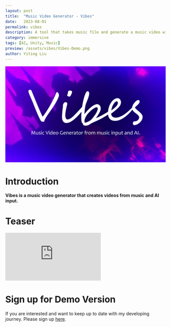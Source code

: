 ```yaml
---
layout: post
title:  "Music Video Generator - Vibes"
date:   2023-08-01
permalink: vibes
description: A tool that takes music file and generate a music video with the help of AI.
category: immersive 
tags: [AI, Unity, Music]
preview: /assets/vibes/Vibes-Demo.png
author: Yiting Liu 
---
```


![assets/vibes/Vibes-Demo.png](assets/vibes/Vibes-Demo.png)

# Introduction 
**Vibes is a music video generator that creates videos from music and AI input.** 

# Teaser
<div class="iframe-container">
<iframe class="responsive-iframe" src="https://www.youtube.com/embed/F4_eFN4nDvY?si=6NupHJUfLoSSSseo" title="YouTube video player" frameborder="0" allow="accelerometer; autoplay; clipboard-write; encrypted-media; gyroscope; picture-in-picture" allowfullscreen></iframe>
</div>


# Sign up for Demo Version 

If you are interested and want to keep up to date with my developing journey. Please sign up [here](https://forms.gle/ySRtL2CbgV4MhnVS9). 

